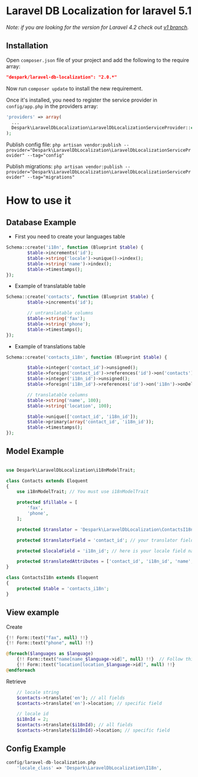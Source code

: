 # Laravel DB Localization for laravel 5.1

*Note: if you are looking for the version for Laravel 4.2 check out [v1 branch](https://github.com/despark/laravel-db-localization/tree/v1).*

## Installation

Open `composer.json` file of your project and add the following to the require array:
```json
"despark/laravel-db-localization": "2.0.*"
```

Now run `composer update` to install the new requirement.

Once it's installed, you need to register the service provider in `config/app.php` in the providers array:
```php
'providers' => array(
  ...
  Despark\LaravelDbLocalization\LaravelDbLocalizationServiceProvider::class,
);
```

Publish config file:
`php artisan vendor:publish --provider="Despark\LaravelDbLocalization\LaravelDbLocalizationServiceProvider" --tag="config"`

Publish migrations:
`php artisan vendor:publish --provider="Despark\LaravelDbLocalization\LaravelDbLocalizationServiceProvider" --tag="migrations"`

# How to use it


## Database Example

- First you need to create your languages table

```php
Schema::create('i18n', function (Blueprint $table) {
        $table->increments('id');
        $table->string('locale')->unique()->index();
        $table->string('name')->index();
        $table->timestamps();
});
```
- Example of translatable table

```php
Schema::create('contacts', function (Blueprint $table) {
        $table->increments('id');

        // untranslatable columns
        $table->string('fax');
        $table->string('phone');
        $table->timestamps();
});
```
- Example of translations table

```php
Schema::create('contacts_i18n', function (Blueprint $table) {

        $table->integer('contact_id')->unsigned();
        $table->foreign('contact_id')->references('id')->on('contacts')->onDelete('cascade');
        $table->integer('i18n_id')->unsigned();
        $table->foreign('i18n_id')->references('id')->on('i18n')->onDelete('cascade');

        // translatable columns
        $table->string('name', 100);
        $table->string('location', 100);

        $table->unique(['contact_id', 'i18n_id']);
        $table->primary(array('contact_id', 'i18n_id'));
        $table->timestamps();
});
```
## Model Example
```php

use Despark\LaravelDbLocalization\i18nModelTrait;

class Contacts extends Eloquent
{
    use i18nModelTrait; // You must use i18nModelTrait

    protected $fillable = [
        'fax',
        'phone',
    ];

    protected $translator = 'Despark\LaravelDbLocalization\ContactsI18n'; // Here you need to add your translations table model name

    protected $translatorField = 'contact_id'; // your translator field name

    protected $localeField = 'i18n_id'; // here is your locale field name

    protected $translatedAttributes = ['contact_id', 'i18n_id', 'name', 'location']; // translatable fillables
}

class ContactsI18n extends Eloquent
{
    protected $table = 'contacts_i18n';
}
```
## View example

Create
```php
{!! Form::text("fax", null) !!}
{!! Form::text("phone", null) !!}

@foreach($languages as $language)
    {!! Form::text("name[name_$language->id]", null) !!}  // Follow this convention array( fieldname_languageId );
    {!! Form::text("location[location_$language->id]", null) !!}
@endforeach
```
Retrieve
```php
    // locale string
    $contacts->translate('en'); // all fields
    $contacts->translate('en')->location; // specific field

    // locale id
    $i18nId = 2;
    $contacts->translate($i18nId); // all fields
    $contacts->translate($i18nId)->location; // specific field
```

## Config Example
```php
config/laravel-db-localization.php
    'locale_class' => 'Despark\LaravelDbLocalization\I18n',
```


